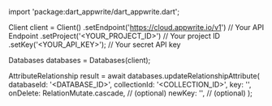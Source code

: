 import 'package:dart_appwrite/dart_appwrite.dart';

Client client = Client()
    .setEndpoint('https://cloud.appwrite.io/v1') // Your API Endpoint
    .setProject('<YOUR_PROJECT_ID>') // Your project ID
    .setKey('<YOUR_API_KEY>'); // Your secret API key

Databases databases = Databases(client);

AttributeRelationship result = await databases.updateRelationshipAttribute(
    databaseId: '<DATABASE_ID>',
    collectionId: '<COLLECTION_ID>',
    key: '',
    onDelete: RelationMutate.cascade, // (optional)
    newKey: '', // (optional)
);

